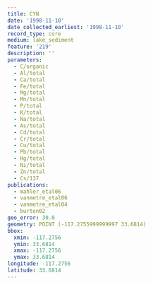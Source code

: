 ```yaml
---
title: CYN
date: '1998-11-10'
date_collected_earliest: '1998-11-10'
record_type: core
medium: lake_sediment
feature: '219'
description: ''
parameters:
  - C/organic
  - Al/total
  - Ca/total
  - Fe/total
  - Mg/total
  - Mn/total
  - P/total
  - K/total
  - Na/total
  - As/total
  - Cd/total
  - Cr/total
  - Cu/total
  - Pb/total
  - Hg/total
  - Ni/total
  - Zn/total
  - Cs/137
publications:
  - mahler_etal06
  - vanmetre_etal06
  - vanmetre_etal04
  - burton02
geo_error: 30.0
geometry: POINT (-117.2755999999997 33.6814)
bbox:
  xmin: -117.2756
  ymin: 33.6814
  xmax: -117.2756
  ymax: 33.6814
longitude: -117.2756
latitude: 33.6814
---
```

